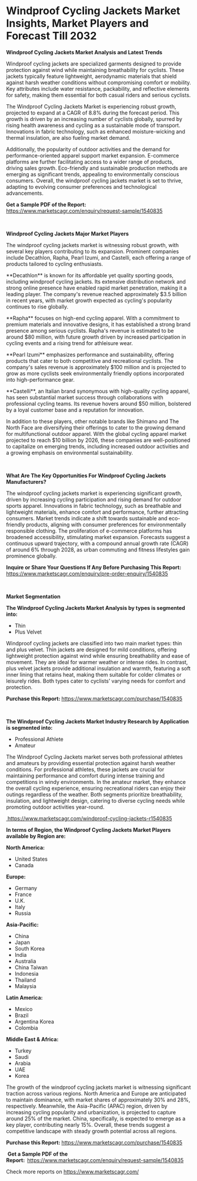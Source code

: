 <p><h1>Windproof Cycling Jackets Market Insights, Market Players and Forecast Till 2032</h1></p><p><strong>Windproof Cycling Jackets Market Analysis and Latest Trends</strong></p>
<p><p>Windproof cycling jackets are specialized garments designed to provide protection against wind while maintaining breathability for cyclists. These jackets typically feature lightweight, aerodynamic materials that shield against harsh weather conditions without compromising comfort or mobility. Key attributes include water resistance, packability, and reflective elements for safety, making them essential for both casual riders and serious cyclists.</p><p>The Windproof Cycling Jackets Market is experiencing robust growth, projected to expand at a CAGR of 8.8% during the forecast period. This growth is driven by an increasing number of cyclists globally, spurred by rising health awareness and cycling as a sustainable mode of transport. Innovations in fabric technology, such as enhanced moisture-wicking and thermal insulation, are also fueling market demand. </p><p>Additionally, the popularity of outdoor activities and the demand for performance-oriented apparel support market expansion. E-commerce platforms are further facilitating access to a wider range of products, driving sales growth. Eco-friendly and sustainable production methods are emerging as significant trends, appealing to environmentally conscious consumers. Overall, the windproof cycling jackets market is set to thrive, adapting to evolving consumer preferences and technological advancements.</p></p>
<p><strong>Get a Sample PDF of the Report:&nbsp;</strong> <a href="https://www.marketscagr.com/enquiry/request-sample/1540835?utm_campaign=3249&utm_medium=2&utm_source=Github&utm_content=ia&utm_term=05042025&utm_id=windproof-cycling-jackets">https://www.marketscagr.com/enquiry/request-sample/1540835</a></p>
<p>&nbsp;</p>
<p><strong>Windproof Cycling Jackets Major Market Players</strong></p>
<p><p>The windproof cycling jackets market is witnessing robust growth, with several key players contributing to its expansion. Prominent companies include Decathlon, Rapha, Pearl Izumi, and Castelli, each offering a range of products tailored to cycling enthusiasts.</p><p>**Decathlon** is known for its affordable yet quality sporting goods, including windproof cycling jackets. Its extensive distribution network and strong online presence have enabled rapid market penetration, making it a leading player. The company's revenue reached approximately $3.5 billion in recent years, with market growth expected as cycling's popularity continues to rise globally.</p><p>**Rapha** focuses on high-end cycling apparel. With a commitment to premium materials and innovative designs, it has established a strong brand presence among serious cyclists. Rapha's revenue is estimated to be around $80 million, with future growth driven by increased participation in cycling events and a rising trend for athleisure wear.</p><p>**Pearl Izumi** emphasizes performance and sustainability, offering products that cater to both competitive and recreational cyclists. The company's sales revenue is approximately $100 million and is projected to grow as more cyclists seek environmentally friendly options incorporated into high-performance gear.</p><p>**Castelli**, an Italian brand synonymous with high-quality cycling apparel, has seen substantial market success through collaborations with professional cycling teams. Its revenue hovers around $50 million, bolstered by a loyal customer base and a reputation for innovation.</p><p>In addition to these players, other notable brands like Shimano and The North Face are diversifying their offerings to cater to the growing demand for multifunctional outdoor apparel. With the global cycling apparel market projected to reach $10 billion by 2026, these companies are well-positioned to capitalize on emerging trends, including increased outdoor activities and a growing emphasis on environmental sustainability.</p></p>
<p>&nbsp;</p>
<p><strong>What Are The Key Opportunities For Windproof Cycling Jackets Manufacturers?</strong></p>
<p><p>The windproof cycling jackets market is experiencing significant growth, driven by increasing cycling participation and rising demand for outdoor sports apparel. Innovations in fabric technology, such as breathable and lightweight materials, enhance comfort and performance, further attracting consumers. Market trends indicate a shift towards sustainable and eco-friendly products, aligning with consumer preferences for environmentally responsible clothing. The proliferation of e-commerce platforms has broadened accessibility, stimulating market expansion. Forecasts suggest a continuous upward trajectory, with a compound annual growth rate (CAGR) of around 6% through 2028, as urban commuting and fitness lifestyles gain prominence globally.</p></p>
<p><strong>Inquire or Share Your Questions If Any Before Purchasing This Report:</strong> <a href="https://www.marketscagr.com/enquiry/pre-order-enquiry/1540835?utm_campaign=3249&utm_medium=2&utm_source=Github&utm_content=ia&utm_term=05042025&utm_id=windproof-cycling-jackets">https://www.marketscagr.com/enquiry/pre-order-enquiry/1540835</a></p>
<p>&nbsp;</p>
<p><strong>Market Segmentation</strong></p>
<p><strong>The Windproof Cycling Jackets Market Analysis by types is segmented into:</strong></p>
<p><ul><li>Thin</li><li>Plus Velvet</li></ul></p>
<p><p>Windproof cycling jackets are classified into two main market types: thin and plus velvet. Thin jackets are designed for mild conditions, offering lightweight protection against wind while ensuring breathability and ease of movement. They are ideal for warmer weather or intense rides. In contrast, plus velvet jackets provide additional insulation and warmth, featuring a soft inner lining that retains heat, making them suitable for colder climates or leisurely rides. Both types cater to cyclists’ varying needs for comfort and protection.</p></p>
<p><strong>Purchase this Report:&nbsp;</strong><a href="https://www.marketscagr.com/purchase/1540835?utm_campaign=3249&utm_medium=2&utm_source=Github&utm_content=ia&utm_term=05042025&utm_id=windproof-cycling-jackets">https://www.marketscagr.com/purchase/1540835</a></p>
<p>&nbsp;</p>
<p><strong>The Windproof Cycling Jackets Market Industry Research by Application is segmented into:</strong></p>
<p><ul><li>Professional Athlete</li><li>Amateur</li></ul></p>
<p><p>The Windproof Cycling Jackets market serves both professional athletes and amateurs by providing essential protection against harsh weather conditions. For professional athletes, these jackets are crucial for maintaining performance and comfort during intense training and competitions in windy environments. In the amateur market, they enhance the overall cycling experience, ensuring recreational riders can enjoy their outings regardless of the weather. Both segments prioritize breathability, insulation, and lightweight design, catering to diverse cycling needs while promoting outdoor activities year-round.</p></p>
<p><a href="https://www.marketscagr.com/windproof-cycling-jackets-r1540835?utm_campaign=3249&utm_medium=2&utm_source=Github&utm_content=ia&utm_term=05042025&utm_id=windproof-cycling-jackets">&nbsp;https://www.marketscagr.com/windproof-cycling-jackets-r1540835</a></p>
<p><strong>In terms of Region, the Windproof Cycling Jackets Market Players available by Region are:</strong></p>
<p>
    <p> <strong> North America: </strong>
        <ul>
            <li>United States</li>
            <li>Canada</li>
        </ul>
        </p> 
    <p> <strong> Europe: </strong>
        <ul>
            <li>Germany</li>
            <li>France</li>
            <li>U.K.</li>
            <li>Italy</li>
            <li>Russia</li>
        </ul>
        </p> 
    <p> <strong> Asia-Pacific: </strong>
        <ul>
            <li>China</li>
            <li>Japan</li>
            <li>South Korea</li>
            <li>India</li>
            <li>Australia</li>
            <li>China Taiwan</li>
            <li>Indonesia</li>
            <li>Thailand</li>
            <li>Malaysia</li>
        </ul>
        </p> 
    <p> <strong> Latin America: </strong>
        <ul>
            <li>Mexico</li>
            <li>Brazil</li>
            <li>Argentina Korea</li>
            <li>Colombia</li>
        </ul>
        </p> 
    <p> <strong> Middle East & Africa: </strong>
        <ul>
            <li>Turkey</li>
            <li>Saudi</li>
            <li>Arabia</li>
            <li>UAE</li>
            <li>Korea</li>
        </ul>
    </p>
    </p>
<p><p>The growth of the windproof cycling jackets market is witnessing significant traction across various regions. North America and Europe are anticipated to maintain dominance, with market shares of approximately 30% and 28%, respectively. Meanwhile, the Asia-Pacific (APAC) region, driven by increasing cycling popularity and urbanization, is projected to capture around 25% of the market. China, specifically, is expected to emerge as a key player, contributing nearly 15%. Overall, these trends suggest a competitive landscape with steady growth potential across all regions.</p></p>
<p><strong>Purchase this Report: </strong><a href="https://www.marketscagr.com/purchase/1540835?utm_campaign=3249&utm_medium=2&utm_source=Github&utm_content=ia&utm_term=05042025&utm_id=windproof-cycling-jackets">https://www.marketscagr.com/purchase/1540835</a></p>
<p>&nbsp;<strong>Get a Sample PDF of the Report:&nbsp;&nbsp;</strong><a href="https://www.marketscagr.com/enquiry/request-sample/1540835?utm_campaign=3249&utm_medium=2&utm_source=Github&utm_content=ia&utm_term=05042025&utm_id=windproof-cycling-jackets">https://www.marketscagr.com/enquiry/request-sample/1540835</a></p>
<p><strong></strong></p>
<p>Check more reports on <a href="https://www.marketscagr.com/?utm_campaign=3249&utm_medium=2&utm_source=Github&utm_content=ia&utm_term=05042025&utm_id=windproof-cycling-jackets">https://www.marketscagr.com/</a></p>